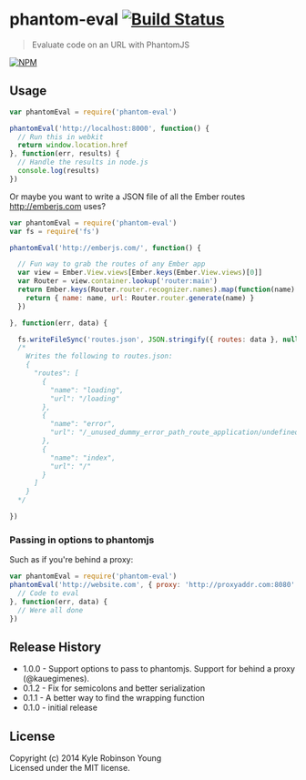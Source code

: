 # phantom-eval [![Build Status](https://travis-ci.org/shama/phantom-eval.svg)](https://travis-ci.org/shama/phantom-eval)

> Evaluate code on an URL with PhantomJS

[![NPM](https://nodei.co/npm/phantom-eval.png)](https://nodei.co/npm/phantom-eval/)

## Usage

``` js
var phantomEval = require('phantom-eval')

phantomEval('http://localhost:8000', function() {
  // Run this in webkit
  return window.location.href
}, function(err, results) {
  // Handle the results in node.js
  console.log(results)
})
```

Or maybe you want to write a JSON file of all the Ember routes http://emberjs.com uses?

``` js
var phantomEval = require('phantom-eval')
var fs = require('fs')

phantomEval('http://emberjs.com/', function() {

  // Fun way to grab the routes of any Ember app
  var view = Ember.View.views[Ember.keys(Ember.View.views)[0]]
  var Router = view.container.lookup('router:main')
  return Ember.keys(Router.router.recognizer.names).map(function(name) {
    return { name: name, url: Router.router.generate(name) }
  })

}, function(err, data) {

  fs.writeFileSync('routes.json', JSON.stringify({ routes: data }, null, 2))
  /*
    Writes the following to routes.json:
    {
      "routes": [
        {
          "name": "loading",
          "url": "/loading"
        },
        {
          "name": "error",
          "url": "/_unused_dummy_error_path_route_application/undefined"
        },
        {
          "name": "index",
          "url": "/"
        }
      ]
    }
  */

})
```

### Passing in options to phantomjs

Such as if you're behind a proxy:

``` js
var phantomEval = require('phantom-eval')
phantomEval('http://website.com', { proxy: 'http://proxyaddr.com:8080' }, function() {
  // Code to eval
}, function(err, data) {
  // Were all done
})
```

## Release History

* 1.0.0 - Support options to pass to phantomjs. Support for behind a proxy (@kauegimenes).
* 0.1.2 - Fix for semicolons and better serialization
* 0.1.1 - A better way to find the wrapping function
* 0.1.0 - initial release

## License
Copyright (c) 2014 Kyle Robinson Young  
Licensed under the MIT license.

